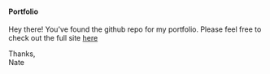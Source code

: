 #### Portfolio
Hey there! You've found the github repo for my portfolio. Please feel free to check out the full site [here](https://n8stringham.github.io)

Thanks,<br>
Nate

